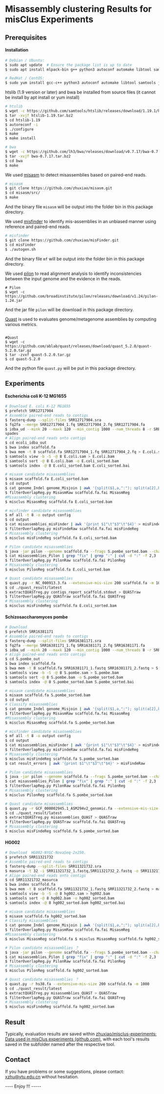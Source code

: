 # Misassembly clustering Results for misClus Experiments

## Prerequisites
#### Installation

```bash
# Debian / Ubuntu:
$ sudo apt update  # Ensure the package list is up to date
$ sudo apt install mlpack-bin g++ python3 autoconf automake libtool samtools openjdk-11-jdk
```

```bash
# RedHat / CentOS:
$ sudo yum install gcc-c++ python3 autoconf automake libtool samtools java-11-openjkd-devel
```

 htslib (1.9 version or later)  and  bwa be installed from source files (it cannot be install by apt install or yum install)

```bash
# htslib
$ wget -c https://github.com/samtools/htslib/releases/download/1.19.1/htslib-1.19.1.tar.bz2
$ tar -xvjf htslib-1.19.tar.bz2
$ cd htslib-1.19
$ autoreconf -i
$ ./configure
$ make 
$ make install

# bwa
$ wget -c https://github.com/lh3/bwa/releases/download/v0.7.17/bwa-0.7.17.tar.bz2
$ tar -xvjf bwa-0.7.17.tar.bz2
$ cd bwa
$ make
```

We used [misasm](https://github.com/zhuxiao/misasm) to detect misassemblies based on paired-end reads.

```bash
# misasm
$ git clone https://github.com/zhuxiao/misasm.git
$ cd misasm/src/
$ make
```

And the binary file `misasm` will be output into the folder bin in this package directory.

We used [misfinder](https://github.com/zhuxiao/misFinder) to identify mis-assemblies in an unbiased manner using reference and paired-end reads.

```bash
# misfinder 
$ git clone https://github.com/zhuxiao/misFinder.git
$ cd misFinder
$ ./autogen.sh
```

And the binary file `mf` will be output into the folder bin in this package directory.

We used [pilon](https://github.com/broadinstitute/pilon) to read alignment analysis to identify inconsistencies between the input genome and the evidence in the reads.

```
# Pilon 
$ wget -c https://github.com/broadinstitute/pilon/releases/download/v1.24/pilon-1.24.jar
```

And the jar file `pilon` will be download in this package directory.

[Quast](https://github.com/ablab/quast) is used to evaluates genome/metagenome assemblies by computing various metrics.

```

#Quast 
$ wget -c https://github.com/ablab/quast/releases/download/quast_5.2.0/quast-5.2.0.tar.gz
$ tar -zvxf quast-5.2.0.tar.gz
$ cd quast-5.2.0
```

And the python file `quast.py` will be put in this package directory.

## Experiments

#### Escherichia coli K-12 MG1655

```bash
# Download E. coli K-12 MG1655  
$ prefetch SRR12717904
# Assemble paired-end reads to contigs
$ fasterq-dump --split-files SRR12717904.sra
$ fq2fa --merge SRR12717904_1.fq SRR12717904_2.fq SRR12717904.fa
$ idba_ud --mink 20 --maxk 120 --min_contig 1000 --num_threads 8 -r SRR12717904.fa -o ecoli_idba_out
spades
# Align paired-end reads onto contigs
$ cd ecoli_idba_out
$ bwa index scaffold.fa
$ bwa mem -t 8 scaffold.fa SRR12717904_1.fq SRR12717904_2.fq > E.coli.sam
$ samtools view -b -S -@ 8 E.coli.sam > E.coli.bam
$ samtools sort -@ 8 E.coli.bam -o E.coli_sorted.bam
$ samtools index -@ 8 E.coli_sorted.bam E.coli_sorted.bai
```

```bash
# misasm candidate misassemblies 
$ misasm scaffold.fa E.coli_sorted.bam
$ cd output
$ cat genome_Indel genome_Misjoin | awk '{split($1,a,":"); split(a[2],b,"-");print a[1]"\t"b[1]"\t"b[2]}' > MisasmRaw
$ filterOverlapReg.py MisasmRaw scaffold.fa.fai MisasmReg
#Misassembly clustering
$ misclus MisasmReg scaffold.fa E.coli_sorted.bam
```

```bash
# misfinder candidate misassemblies  
$ mf all -t 8 -o output config 
$ cd output
$ cat misassemblies_misFinder | awk '{print $1"\t"$3"\t"$4}' > misFindeRaw
$ filterOverlapReg.py misFindeRaw scaffold.fa.fai misFindeReg
# Misassembly clustering
$ misclus misFindeReg scaffold.fa E.coli_sorted.bam
```

```bash
# Pilon candidate misassemblies
$ java -jar pilon --genome scaffold.fa --frags S.pombe_sorted.bam --changes > misassemblies_Pilon
$ cat misassemblies_Pilon | grep "fix" | grep ":" | cut -d ":" -f 2,3 | awk '{split($1,a,":");split(a[2],b,"-");print a[1]"\t"b[1]"\t"b[2]}' > PilonRaw
$ filterOverlapReg.py PilonRaw scaffold.fa.fai PilonReg
# Misassembly clustering
$ misclus PilonReg scaffold.fa E.coli_sorted.bam
```

```bash
# Quast candidate misassemblies
$ quast.py -r NC_000913.3.fa --extensive-mis-size 200 scaffold.fa -m 1000
$ cd ./quast_result/latest
$ extractQUASTreg.py contigs_report_scaffold.stdout > QUASTraw
$ filterOverlapReg.py QUASTraw scaffold.fa.fai QUASTreg
# Misassembly clustering
$ misclus misFindeReg scaffold.fa E.coli_sorted.bam
```

####  Schizosaccharomyces pombe

```bash
# Download  
$ prefetch SRR16381171
# Assemble paired-end reads to contigs
$ fasterq-dump --split-files SRR16381171.sra
$ fq2fa --merge SRR16381171_1.fq SRR16381171_2.fq SRR16381171.fa
$ idba_ud --mink 20 --maxk 120 --min_contig 1000 --num_threads 8 -r SRR16381171.fa -o S.pombe_out
# Align paired-end reads onto contigs
$ cd S.pombe_out
$ bwa index scaffold.fa
$ bwa mem -t 8 scaffold.fa SRR16381171_1.fastq SRR16381171_2.fastq > S.pombe.sam
$ samtools view -b -S -@ 8 S.pombe.sam > S.pombe.bam
$ samtools sort -@ 8 S.pombe.bam -o S.pombe_sorted.bam
$ samtools index -@ 8 S.pombe_sorted.bam S.pombe_sorted.bai
```

```bash
# misasm candidate misassemblies
$ misasm scaffold.fa S.pombe_sorted.bam
$ cd output
# Classify misassemblies
$ cat genome_Indel genome_Misjoin | awk '{split($1,a,":"); split(a[2],b,"-");print a[1]"\t"b[1]"\t"b[2]}' > MisasmRaw
$ filterOverlapReg.py MisasmRaw scaffold.fa.fai MisasmReg
#Misassembly clustering
$ misclus MisasmReg scaffold.fa S.pombe_sorted.bam
```

```bash
# misfinder candidate misassemblies  
$ mf all -t 8 -o output config 
$ cd output
$ cat misassemblies_misFinder | awk '{print $1"\t"$3"\t"$4}' > misFindeRaw
$ filterOverlapReg.py misFindeRaw scaffold.fa.fai misFindeReg
# Misassembly clustering
$ misclus misFindeReg scaffold.fa S.pombe_sorted.bam
$ cat result_errors | awk '{print $1"\t"$3"\t"$4}' > misFindeRaw
```

```bash
# Pilon candidate misassemblies
$ java -jar pilon --genome scaffold.fa --frags S.pombe_sorted.bam --changes > misassemblies_Pilon
$ cat misassemblies_Pilon | grep "fix" | grep ":" | cut -d ":" -f 2,3 | awk '{split($1,a,":");split(a[2],b,"-");print a[1]"\t"b[1]"\t"b[2]}' > PilonRaw
$ filterOverlapReg.py PilonRaw scaffold.fa.fai PilonReg
# Misassembly clustering
$ misclus PilonReg scaffold.fa S.pombe_sorted.bam
```

```bash
# Quast candidate misassemblies
$ quast.py -r GCF_000002945.1_ASM294v2_genomic.fa --extensive-mis-size 200 scaffold.fa -m 1000
$ cd ./quast_result/latest
$ extractQUASTreg.py misassemblies_QUAST > QUASTraw
$ filterOverlapReg.py QUASTraw scaffold.fa.fai QUASTreg
# Misassembly clustering
$ misclus misFindeReg scaffold.fa S.pombe_sorted.bam
```



####  HG002 

```bash
# Download  HG002-NYGC-NovaSeq-2x250.
$ prefetch SRR11321732
# Assemble paired-end reads to contigs
$ fasterq-dump --split-files SRR11321732.sra
$ masurca -t 32 -i SRR11321732_1.fastq,SRR11321732_2.fastq -o SRR11321732_masurca
# Align paired-end reads onto contigs
$ cd SRR11321732_masurca
$ bwa index scaffold.fa
$ bwa mem -t 8 scaffold.fa SRR11321732_1.fastq SRR11321732_2.fastq > masurca.hg002.sam
$ samtools view -b -S -@ 8 hg002.sam > hg002.bam
$ samtools sort -@ 8 hg002.bam -o hg002_sorted.bam
$ samtools index -@ 8 hg002_sorted.bam hg002_sorted.bai
```

```bash
# misasm candidate misassemblies
$ misasm scaffold.fa hg002_sorted.bam
# Classify misassemblies
$ cat genome_Indel genome_Misjoin | awk '{split($1,a,":"); split(a[2],b,"-");print a[1]"\t"b[1]"\t"b[2]}' > MisasmRaw
$ filterOverlapReg.py MisasmRaw scaffold.fa.fai MisasmReg
#Misassembly clustering
$ misclus MisasmReg scaffold.fa $ misclus MisasmReg scaffold.fa hg002_sorted.bam 
```

```bash
# Pilon candidate misassemblies ？
$ java -jar pilon --genome scaffold.fa --frags S.pombe_sorted.bam --changes > misassemblies_Pilon
$ cat misassemblies_Pilon | grep "fix" | grep ":" | cut -d ":" -f 2,3 | awk '{split($1,a,":");split(a[2],b,"-");print a[1]"\t"b[1]"\t"b[2]}' > PilonRaw
$ filterOverlapReg.py PilonRaw scaffold.fa.fai PilonReg
# Misassembly clustering
$ misclus PilonReg scaffold.fa hg002_sorted.bam
```

```bash
# Quast candidate misassemblies ？
$ quast.py -r hs38.fa --extensive-mis-size 200 scaffold.fa -m 1000
$ cd ./quast_result/latest
$ extractQUASTreg.py misassemblies_QUAST > QUASTraw
$ filterOverlapReg.py QUASTraw scaffold.fa.fai QUASTreg
# Misassembly clustering
$ misclus misFindeReg scaffold.fa hg002_sorted.bam
```



## Result

Typically, evaluation results are saved within [zhuxiao/misclus-experiments: Data used in misClus experiments (github.com)](https://github.com/zhuxiao/misclus-experiments), with each tool's results saved in the subfolder named after the respective tool. 

## Contact ##

If you have problems or some suggestions, please contact: [xzhu@ytu.edu.cn](xzhu@ytu.edu.cn) without hesitation. 

---- Enjoy !!! -----
